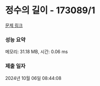 # 정수의 길이 - 173089/1 

[문제 링크](https://level.goorm.io/exam/173089/%EC%A0%95%EC%88%98%EC%9D%98-%EA%B8%B8%EC%9D%B4/quiz/1) 

### 성능 요약

메모리: 31.18 MB, 시간: 0.06 ms

### 제출 일자

2024년 10월 06일 08:44:08

